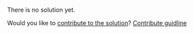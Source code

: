 
There is no solution yet.

Would you like to [contribute to the solution](https://github.com/BFEdev/BFE.dev-solutions/blob/main/question/What-is-the-difference-between-async-and-defer-on-script-tag_en.md)? [Contribute guidline](https://github.com/BFEdev/BFE.dev-solutions#how-to-contribute)
